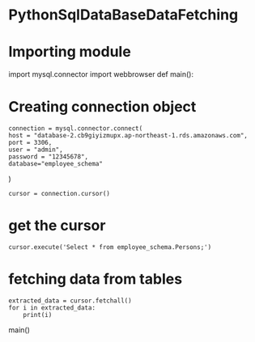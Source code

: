 # PythonSqlDataBaseDataFetching


# Importing module
import mysql.connector
import webbrowser
def main():
# Creating connection object
    connection = mysql.connector.connect(
    host = "database-2.cb9giyizmupx.ap-northeast-1.rds.amazonaws.com",
    port = 3306,
    user = "admin",
    password = "12345678",
    database="employee_schema"
)
 
    cursor = connection.cursor()
 # get the cursor
    cursor.execute('Select * from employee_schema.Persons;')
    
 # fetching data from tables
    
    extracted_data = cursor.fetchall()
    for i in extracted_data:
        print(i)

main()

